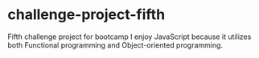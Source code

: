 # challenge-project-fifth
Fifth challenge project for bootcamp
I enjoy JavaScript because it utilizes both Functional programming and Object-oriented programming.